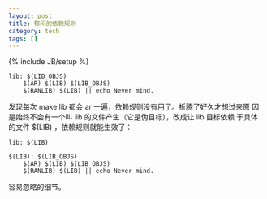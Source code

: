 ```yaml
---
layout: post
title: 郁闷的依赖规则
category: tech
tags: []
---
```

{% include JB/setup %}

    lib: $(LIB_OBJS)
    	$(AR) $(LIB) $(LIB_OBJS)
    	$(RANLIB) $(LIB) || echo Never mind.

发现每次 make lib 都会 ar 一遍，依赖规则没有用了。折腾了好久才想过来原
因是始终不会有一个叫 lib 的文件产生（它是伪目标），改成让 lib 目标依赖
于具体的文件 $(LIB) ，依赖规则就能生效了：

    lib: $(LIB)

    $(LIB): $(LIB_OBJS)
    	$(AR) $(LIB) $(LIB_OBJS)
    	$(RANLIB) $(LIB) || echo Never mind.

容易忽略的细节。
